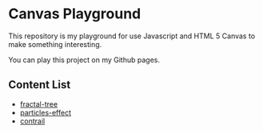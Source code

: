# Canvas Playground

This repository is my playground for use Javascript and HTML 5 Canvas to make something interesting.

You can play this project on my Github pages.

## Content List
- [fractal-tree](https://eggplantiny.github.io/canvas/fractal-tree)
- [particles-effect](https://eggplantiny.github.io/canvas/particles-effect)
- [contrail](https://eggplantiny.github.io/canvas/contrail)
